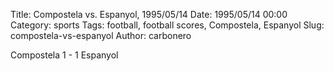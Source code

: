 Title: Compostela vs. Espanyol, 1995/05/14
Date: 1995/05/14 00:00
Category: sports
Tags: football, football scores, Compostela, Espanyol
Slug: compostela-vs-espanyol
Author: carbonero


Compostela 1 - 1 Espanyol
